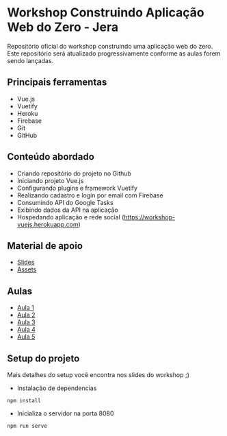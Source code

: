 # Workshop Construindo Aplicação Web do Zero - Jera

Repositório oficial do workshop construindo uma aplicação web do zero. Este repositório será atualizado progressivamente conforme as aulas forem sendo lançadas.

## Principais ferramentas 
- Vue.js
- Vuetify
- Heroku
- Firebase
- Git 
- GitHub

## Conteúdo abordado
- Criando repositório do projeto no Github
- Iniciando projeto Vue.js
- Configurando plugins e framework Vuetify
- Realizando cadastro e login por email com Firebase
- Consumindo API do Google Tasks
- Exibindo dados da API na aplicação
- Hospedando aplicação e rede social (https://workshop-vuejs.herokuapp.com)

## Material de apoio
- [Slides](https://drive.google.com/file/d/1tpvbv8kVioTIUb-Dg-bLWlUHUNhEWUt7/view?usp=sharing)
- [Assets](https://drive.google.com/drive/folders/1V2JhGB3rr4sVztCxyOMO3Ktwxi14HiCn)

## Aulas
- [Aula 1](https://www.youtube.com/watch?v=XCdUkVHYBws&t=468s)
- [Aula 2](https://www.youtube.com/watch?v=721yKA_ogBA)
- [Aula 3](https://www.youtube.com/watch?v=Q3iHhaFIX7I&t=40s)
- [Aula 4](https://www.youtube.com/watch?v=TQuoq6pkfAo)
- [Aula 5](https://www.youtube.com/watch?v=da_xCxuNKHM)

## Setup do projeto

Mais detalhes do setup você encontra nos slides do workshop ;)

- Instalação de dependencias
```
npm install
```

- Inicializa o servidor na porta 8080
```
npm run serve
```
